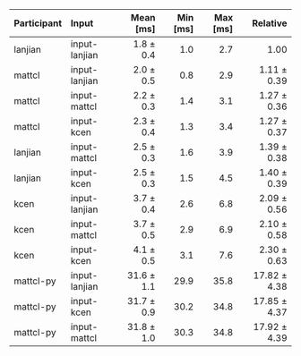 | Participant | Input | Mean [ms] | Min [ms] | Max [ms] | Relative |
|:---|:---|---:|---:|---:|---:|
| lanjian | input-lanjian | 1.8 ± 0.4 | 1.0 | 2.7 | 1.00 |
| mattcl | input-lanjian | 2.0 ± 0.5 | 0.8 | 2.9 | 1.11 ± 0.39 |
| mattcl | input-mattcl | 2.2 ± 0.3 | 1.4 | 3.1 | 1.27 ± 0.36 |
| mattcl | input-kcen | 2.3 ± 0.4 | 1.3 | 3.4 | 1.27 ± 0.37 |
| lanjian | input-mattcl | 2.5 ± 0.3 | 1.6 | 3.9 | 1.39 ± 0.38 |
| lanjian | input-kcen | 2.5 ± 0.3 | 1.5 | 4.5 | 1.40 ± 0.39 |
| kcen | input-lanjian | 3.7 ± 0.4 | 2.6 | 6.8 | 2.09 ± 0.56 |
| kcen | input-mattcl | 3.7 ± 0.5 | 2.9 | 6.9 | 2.10 ± 0.58 |
| kcen | input-kcen | 4.1 ± 0.5 | 3.1 | 7.6 | 2.30 ± 0.63 |
| mattcl-py | input-lanjian | 31.6 ± 1.1 | 29.9 | 35.8 | 17.82 ± 4.38 |
| mattcl-py | input-kcen | 31.7 ± 0.9 | 30.2 | 34.8 | 17.85 ± 4.37 |
| mattcl-py | input-mattcl | 31.8 ± 1.0 | 30.3 | 34.8 | 17.92 ± 4.39 |
